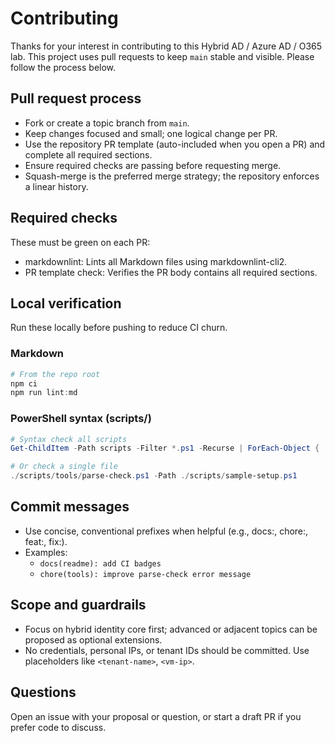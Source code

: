# Contributing

Thanks for your interest in contributing to this Hybrid AD / Azure AD / O365 lab. This project uses pull requests to keep `main` stable and visible. Please follow the process below.

## Pull request process

- Fork or create a topic branch from `main`.
- Keep changes focused and small; one logical change per PR.
- Use the repository PR template (auto-included when you open a PR) and complete all required sections.
- Ensure required checks are passing before requesting merge.
- Squash-merge is the preferred merge strategy; the repository enforces a linear history.

## Required checks

These must be green on each PR:

- markdownlint: Lints all Markdown files using markdownlint-cli2.
- PR template check: Verifies the PR body contains all required sections.

## Local verification

Run these locally before pushing to reduce CI churn.

### Markdown

```powershell
# From the repo root
npm ci
npm run lint:md
```

### PowerShell syntax (scripts/)

```powershell
# Syntax check all scripts
Get-ChildItem -Path scripts -Filter *.ps1 -Recurse | ForEach-Object { ./scripts/tools/parse-check.ps1 -Path $_.FullName }

# Or check a single file
./scripts/tools/parse-check.ps1 -Path ./scripts/sample-setup.ps1
```

## Commit messages

- Use concise, conventional prefixes when helpful (e.g., docs:, chore:, feat:, fix:).
- Examples:
  - `docs(readme): add CI badges`
  - `chore(tools): improve parse-check error message`

## Scope and guardrails

- Focus on hybrid identity core first; advanced or adjacent topics can be proposed as optional extensions.
- No credentials, personal IPs, or tenant IDs should be committed. Use placeholders like `<tenant-name>`, `<vm-ip>`.

## Questions

Open an issue with your proposal or question, or start a draft PR if you prefer code to discuss.
